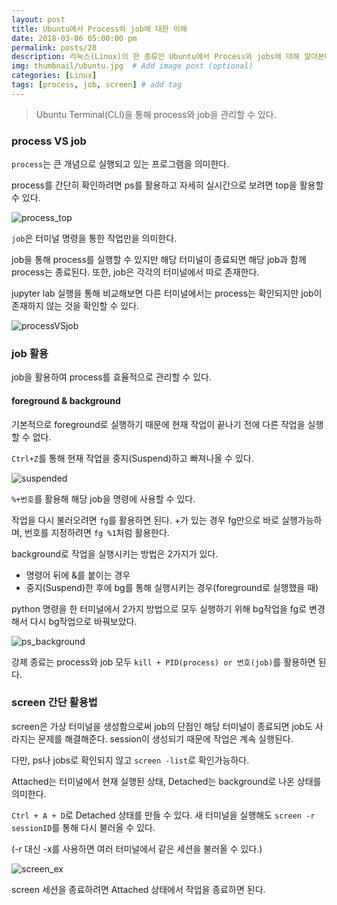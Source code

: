 ```yaml
---
layout: post
title: Ubuntu에서 Process와 job에 대한 이해
date: 2018-03-06 05:00:00 pm
permalink: posts/28
description: 리눅스(Linux)의 한 종류인 Ubuntu에서 Process와 jobs에 대해 알아본다.  # Add post description (optional)
img: thumbnail/ubuntu.jpg  # Add image post (optional)
categories: [Linux]
tags: [process, job, screen] # add tag
---
```


> Ubuntu Terminal(CLI)을 통해 process와 job을 관리할 수 있다.

### process VS job

`process`는 큰 개념으로 실행되고 있는 프로그램을 의미한다.

process를 간단히 확인하려면 ps를 활용하고 자세히 실시간으로 보려면 top을 활용할 수 있다.

![process_top]({{site.baseurl}}/assets/img/linux/ps_top.jpg)

`job`은 터미널 명령을 통한 작업만을 의미한다. 

job을 통해 process를 실행할 수 있지만 해당 터미널이 종료되면 해당 job과 함께 process는 종료된다. 또한, job은 각각의 터미널에서 따로 존재한다.

jupyter lab 실행을 통해 비교해보면 다른 터미널에서는 process는 확인되지만 job이 존재하지 않는 것을 확인할 수 있다.

![processVSjob]({{site.baseurl}}/assets/img/linux/process1.jpg)

### job 활용

job을 활용하여 process를 효율적으로 관리할 수 있다.

#### foreground & background 

기본적으로 foreground로 실행하기 때문에 현재 작업이 끝나기 전에 다른 작업을 실행할 수 없다.

`Ctrl+Z`를 통해 현재 작업을 중지(Suspend)하고 빠져나올 수 있다.

![suspended]({{site.baseurl}}/assets/img/linux/suspend.jpg)

`%+번호`를 활용해 해당 job을 명령에 사용할 수 있다.

작업을 다시 불러오려면 `fg`를 활용하면 된다. +가 있는 경우 fg만으로 바로 실행가능하며, 번호를 지정하려면 `fg %1`처럼 활용한다.

background로 작업을 실행시키는 방법은 2가지가 있다.

* 명령어 뒤에 &를 붙이는 경우
* 중지(Suspend)한 후에 bg를 통해 실행시키는 경우(foreground로 실행했을 때)

python 명령을 한 터미널에서 2가지 방법으로 모두 실행하기 위해 bg작업을 fg로 변경해서 다시 bg작업으로 바꿔보았다.

![ps_background]({{site.baseurl}}/assets/img/linux/ps_background.jpg)

강제 종료는 process와 job 모두 `kill + PID(process) or 번호(job)`를 활용하면 된다.

### screen 간단 활용법

screen은 가상 터미널을 생성함으로써 job의 단점인 해당 터미널이 종료되면 job도 사라지는 문제를 해결해준다. session이 생성되기 때문에 작업은 계속 실행된다.

다만, ps나 jobs로 확인되지 않고 `screen -list`로 확인가능하다.

Attached는 터미널에서 현재 실행된 상태, Detached는 background로 나온 상태를 의미한다.

`Ctrl + A + D`로 Detached 상태를 만들 수 있다. 새 터미널을 실행해도 `screen -r sessionID`를 통해 다시 불러올 수 있다. 

(-r 대신 -x를 사용하면 여러 터미널에서 같은 세션을 불러올 수 있다.)

![screen_ex]({{site.baseurl}}/assets/img/linux/screen_ex.jpg)

screen 세션을 종료하려면 Attached 상태에서 작업을 종료하면 된다.











